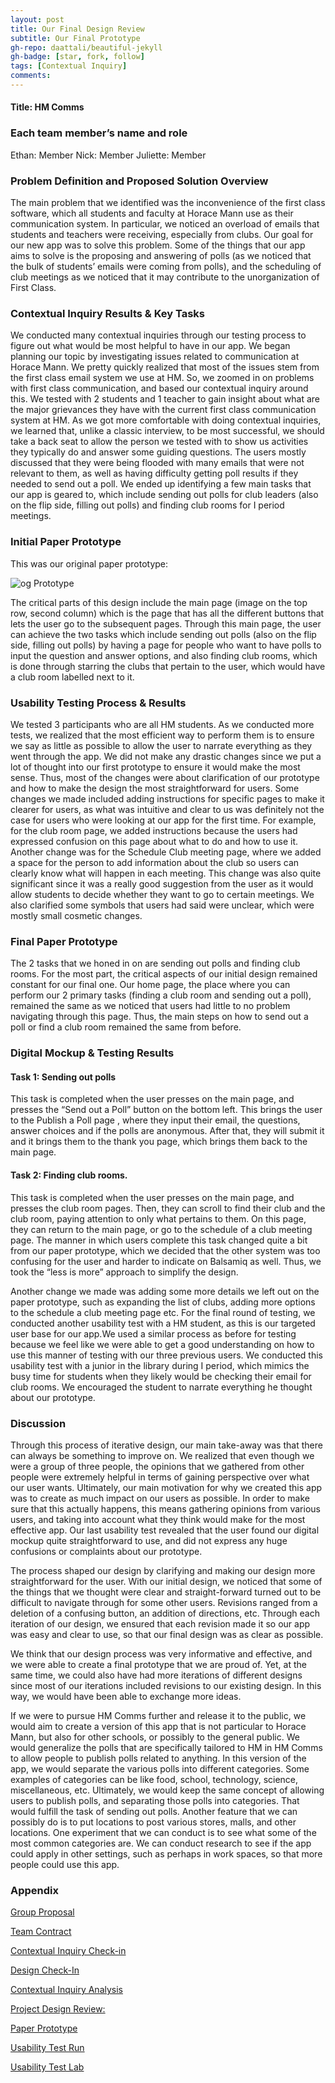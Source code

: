 ```yaml
---
layout: post
title: Our Final Design Review
subtitle: Our Final Prototype
gh-repo: daattali/beautiful-jekyll
gh-badge: [star, fork, follow]
tags: [Contextual Inquiry]
comments:
---
```


#### Title: HM Comms
### Each team member’s name and role
   Ethan: Member
  Nick: Member
  Juliette: Member
### Problem Definition and Proposed Solution Overview
The main problem that we identified was the inconvenience of the first class software, which all students and faculty at Horace Mann use as their communication system. In particular, we noticed an overload of emails that students and teachers were receiving, especially from clubs. Our goal for our new app was to solve this problem. Some of the things that our app aims to solve is the proposing and answering of polls (as we noticed that the bulk of students’ emails were coming from polls), and the scheduling of club meetings as we noticed that it may contribute to the unorganization of First Class.

### Contextual Inquiry Results & Key Tasks
We conducted many contextual inquiries through our testing process to figure out what would be most helpful to have in our app. We began planning our topic by investigating issues related to communication at Horace Mann. We pretty quickly realized that most of the issues stem from the first class email system we use at HM. So, we zoomed in on problems with first class communication, and based our contextual inquiry around this. We tested with 2 students and 1 teacher to gain insight about what are the major grievances they have with the current first class communication system at HM. As we got more comfortable with doing contextual inquiries, we learned that, unlike a classic interview, to be most successful, we should take a back seat to allow the person we tested with to show us activities they typically do and answer some guiding questions. The users mostly discussed that they were being flooded with many emails that were not relevant to them, as well as having difficulty getting poll results if they needed to send out a poll. We ended up identifying a few main tasks that our app is geared to, which include sending out polls for club leaders (also on the flip side, filling out polls) and finding club rooms for I period meetings.  

### Initial Paper Prototype
This was our original paper prototype: 

![og Prototype](https://github.com/EthanNickJuliette/EthanNickJuliette.github.io/blob/master/og%20prototype.png?raw=true)


The critical parts of this design include the main page (image on the top row, second column) which is the page that has all the different buttons that lets the user go to the subsequent pages. Through this main page, the user can achieve the two tasks which include sending out polls (also on the flip side, filling out polls) by having a page for people who want to have polls to input the question and answer options, and also finding club rooms, which is done through starring the clubs that pertain to the user, which would have a club room labelled next to it.

### Usability Testing Process & Results
We tested 3 participants who are all HM students. As we conducted more tests, we realized that the most efficient way to perform them is to ensure we say as little as possible to allow the user to narrate everything as they went through the app. We did not make any drastic changes since we put a lot of thought into our first prototype to ensure it would make the most sense. Thus, most of the changes were about clarification of our prototype and how to make the design the most straightforward for users. Some changes we made included adding instructions for specific pages to make it clearer for users, as what was intuitive and clear to us was definitely not the case for users who were looking at our app for the first time. For example, for the club room page, we added instructions because the users had expressed confusion on this page about what to do and how to use it. Another change was for the Schedule Club meeting page, where we added a space for the person to add information about the club so users can clearly know what will happen in each meeting. This change was also quite significant since it was a really good suggestion from the user as it would allow students to decide whether they want to go to certain meetings. We also clarified some symbols that users had said were unclear, which were mostly small cosmetic changes. 

### Final Paper Prototype
The 2 tasks that we honed in on are sending out polls and finding club rooms. For the most part, the critical aspects of our initial design remained constant for our final one. Our home page, the place where you can perform our 2 primary tasks (finding a club room and sending out a poll), remained the same as we noticed that users had little to no problem navigating through this page. Thus, the main steps on how to send out a poll or find a club room remained the same from before.



### Digital Mockup & Testing Results
#### Task 1:  Sending out polls 
  This task is completed when the user presses on the main page, and presses the “Send out a Poll” button on the bottom left. This brings the user to the Publish a Poll page , where they input their email, the questions, answer choices and if the polls are anonymous. After that, they will submit it and it brings them to the thank you page, which brings them back to the main page.
#### Task 2:  Finding club rooms.
  This task is completed when the user presses on the main page, and presses the club room pages. Then, they can scroll to find their club and the club room, paying attention to only what pertains to them. On this page, they can return to the main page, or go to the schedule of a club meeting page. The manner in which users complete this task changed quite a bit from our paper prototype, which we decided that the other system was too confusing for the user and harder to indicate on Balsamiq as well. Thus, we took the “less is more” approach to simplify the design. 

Another change we made was adding some more details we left out on the paper prototype, such as expanding the list of clubs, adding more options to the schedule a club meeting page etc. 
For the final round of testing, we conducted another usability test with a HM student, as this is our targeted user base for our app.We used a similar process as before for testing because we feel like we were able to get a good understanding on how to use this manner of testing with our three previous users. We conducted this usability test with a junior in the library during I period, which mimics the busy time for students when they likely would be checking their email for club rooms. We encouraged the student to narrate everything he thought about our prototype. 

### Discussion
Through this process of iterative design, our main take-away was that there can always be something to improve on. We realized that even though we were a group of three people, the opinions that we gathered from other people were extremely helpful in terms of gaining perspective over what our user wants. Ultimately, our main motivation for why we created this app was to create as much impact on our users as possible. In order to make sure that this actually happens, this means gathering opinions from various users, and taking into account what they think would make for the most effective app. Our last usability test revealed that the user found our digital mockup quite straightforward to use, and did not express any huge confusions or complaints about our prototype.

The process shaped our design by clarifying and making our design more straightforward for the user. With our initial design, we noticed that some of the things that we thought were clear and straight-forward turned out to be difficult to navigate through for some other users. Revisions ranged from a deletion of a confusing button, an addition of directions, etc. Through each iteration of our design, we ensured that each revision made it so our app was easy and clear to use, so that our final design was as clear as possible. 

We think that our design process was very informative and effective, and we were able to create a final prototype that we are proud of. Yet, at the same time, we could also have had more iterations of different designs since most of our iterations included revisions to our existing design. In this way, we would have been able to exchange more ideas.

If we were to pursue HM Comms further and release it to the public, we would aim to create a version of this app that is not particular to Horace Mann, but also for other schools, or possibly to the general public. We would generalize the polls that are specifically tailored to HM in HM Comms to allow people to publish polls related to anything. In this version of the app, we would separate the various polls into different categories. Some examples of categories can be like food, school, technology, science, miscellaneous, etc. Ultimately, we would keep the same concept of allowing users to publish polls, and separating those polls into categories. That would fulfill the task of sending out polls. Another feature that we can possibly do is to put locations to post various stores, malls, and other locations. One experiment that we can conduct is to see what some of the most common categories are. We can conduct research to see if the app could apply in other settings, such as perhaps in work spaces, so that more people could use this app. 

### Appendix

[Group Proposal](https://ethannickjuliette.github.io/2020-02-26-GroupProjectProposal/)

[Team Contract](https://ethannickjuliette.github.io/2020-11-08-TeamContract/)

[Contextual Inquiry Check-in](https://ethannickjuliette.github.io/2020-11-17-2020-Contextual-Inquiry/)

[Design Check-In](https://ethannickjuliette.github.io/2020-12-14-Design-Checkin/)

[Contextual Inquiry Analysis](https://ethannickjuliette.github.io/2021-01-07-Contextual-Inquiry-Analysis/)

[Project Design Review:](https://ethannickjuliette.github.io/2021-02-28-ProjectDesignReview/)

[Paper Prototype](https://ethannickjuliette.github.io/2021-03-08-PaperPrototype/)

[Usability Test Run](https://ethannickjuliette.github.io/2021-04-06-UsabilityTestRun/)

[Usability Test Lab](https://ethannickjuliette.github.io/2021-04-28-UsabilityTestLab/)

